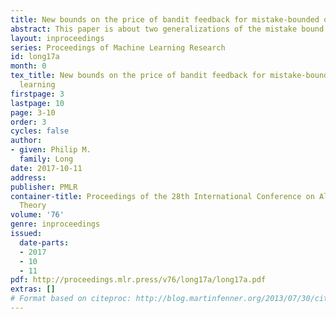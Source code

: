 ```yaml
---
title: New bounds on the price of bandit feedback for mistake-bounded online multiclass learning
abstract: This paper is about two generalizations of the mistake bound model to online multiclass classification. In the <i>standard model</i>, the learner receives the correct classification at the end of each round, and in the <i>bandit model</i>, the learner only finds out whether its prediction was correct or not.  For a set $F$ of multiclass classifiers, let $\mathrm{opt}_{\mathrm{std}}(F)$ and $\mathrm{opt}_{\mathrm{bandit}}(F)$ be the optimal bounds for learning $F$ according to these two models.  We show that an $$ \mathrm{opt}_{\mathrm{bandit}}(F) \leq (1 + o(1)) (|Y| \ln |Y|) \mathrm{opt}_{\mathrm{std}}(F) $$ bound is the best possible up to the leading constant, closing a $\Theta(\log |Y|)$ factor gap.
layout: inproceedings
series: Proceedings of Machine Learning Research
id: long17a
month: 0
tex_title: New bounds on the price of bandit feedback for mistake-bounded online multiclass
  learning
firstpage: 3
lastpage: 10
page: 3-10
order: 3
cycles: false
author:
- given: Philip M.
  family: Long
date: 2017-10-11
address: 
publisher: PMLR
container-title: Proceedings of the 28th International Conference on Algorithmic Learning
  Theory
volume: '76'
genre: inproceedings
issued:
  date-parts:
  - 2017
  - 10
  - 11
pdf: http://proceedings.mlr.press/v76/long17a/long17a.pdf
extras: []
# Format based on citeproc: http://blog.martinfenner.org/2013/07/30/citeproc-yaml-for-bibliographies/
---
```

